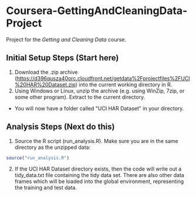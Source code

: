 Coursera-GettingAndCleaningData-Project
=======================================
Project for the *Getting and Cleaning Data* course.

## Initial Setup Steps (Start here)
1. Download the .zip archive (https://d396qusza40orc.cloudfront.net/getdata%2Fprojectfiles%2FUCI%20HAR%20Dataset.zip) into the current working directory in R.
2. Using Windows or Linux, unzip the archive (e.g. using WinZip, 7zip, or some other program). Extract to the current directory.
* You will now have a folder called "UCI HAR Dataset" in your directory.

## Analysis Steps (Next do this)
1. Source the R script (run_analysis.R). Make sure you are in the same directory as the unzipped data:
```R
source("run_analysis.R")
```
2. If the UCI HAR Dataset directory exists, then the code will write out a tidy_data.txt file containing the tidy data set. There are also other data frames which will be loaded into the global environment, representing the training and test data.
